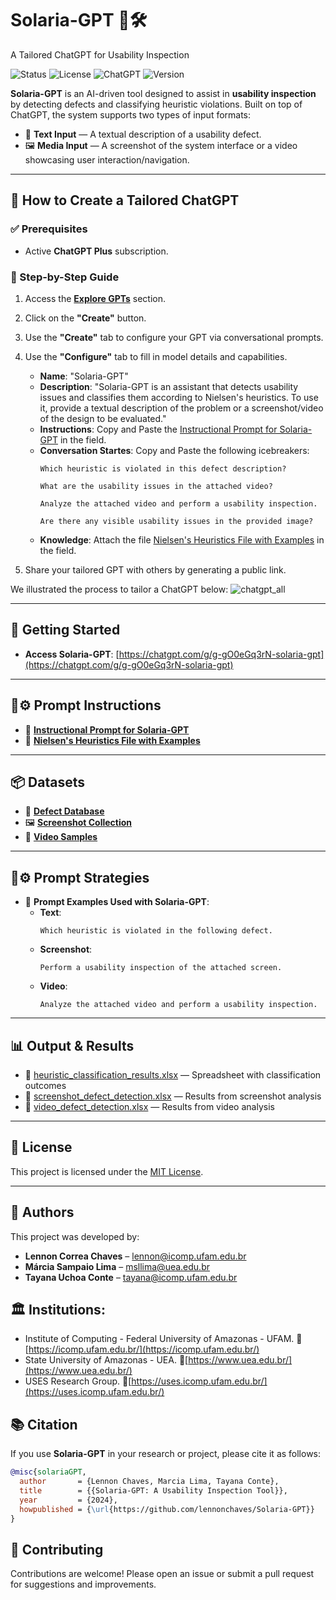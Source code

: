 
# Solaria-GPT 🧠🛠️
A Tailored ChatGPT for Usability Inspection

![Status](https://img.shields.io/badge/status-active-brightgreen)
![License](https://img.shields.io/badge/license-MIT-blue)
![ChatGPT](https://img.shields.io/badge/based_on-ChatGPT-ff69b4)
![Version](https://img.shields.io/badge/version-1.0.0-yellow)

**Solaria-GPT** is an AI-driven tool designed to assist in **usability inspection** by detecting defects and classifying heuristic violations. Built on top of ChatGPT, the system supports two types of input formats:

- 📝 **Text Input** — A textual description of a usability defect.
- 🖼️ **Media Input** — A screenshot of the system interface or a video showcasing user interaction/navigation.

---

## 🔧 How to Create a Tailored ChatGPT

### ✅ Prerequisites

- Active **ChatGPT Plus** subscription.

### 🧭 Step-by-Step Guide

1. Access the **[Explore GPTs](https://chat.openai.com/gpts)** section.
2. Click on the **"Create"** button.
3. Use the **"Create"** tab to configure your GPT via conversational prompts.
4. Use the **"Configure"** tab to fill in model details and capabilities.
   - **Name**: "Solaria-GPT"
   - **Description**: "Solaria-GPT is an assistant that detects usability issues and classifies them according to Nielsen's heuristics. To use it, provide a textual description of the problem or a screenshot/video of the design to be evaluated."
   - **Instructions**: Copy and Paste the [Instructional Prompt for Solaria-GPT](https://github.com/lennonchaves/Solaria-GPT/tree/main/prompt) in the field.
   - **Conversation Startes**: Copy and Paste the following icebreakers:
     ```
     Which heuristic is violated in this defect description?
     ```
     ```
     What are the usability issues in the attached video?
     ```
     ```
     Analyze the attached video and perform a usability inspection.
     ```
     ```
     Are there any visible usability issues in the provided image?
     ```
   - **Knowledge**: Attach the file [Nielsen's Heuristics File with Examples](https://github.com/lennonchaves/Solaria-GPT/tree/main/description) in the field.
  
6. Share your tailored GPT with others by generating a public link.

We illustrated the process to tailor a ChatGPT below:
![chatgpt_all](https://github.com/user-attachments/assets/70dcc7a3-ebf4-43d6-b42d-b8e09b3db335)

---

## 🚀 Getting Started

- **Access Solaria-GPT**: [https://chatgpt.com/g/g-gO0eGq3rN-solaria-gpt](https://chatgpt.com/g/g-gO0eGq3rN-solaria-gpt)

---

## 🧠⚙️ Prompt Instructions
- 📜 **[Instructional Prompt for Solaria-GPT](https://github.com/lennonchaves/Solaria-GPT/tree/main/prompt)**
- 📘 **[Nielsen's Heuristics File with Examples](https://github.com/lennonchaves/Solaria-GPT/tree/main/description)**

---

## 📦 Datasets

- 📁 **[Defect Database](https://github.com/lennonchaves/Solaria-GPT/tree/main/dataset)**
- 🖼️ **[Screenshot Collection](https://drive.google.com/file/d/18prJVevaRMQg9G-25ugWOvoMoTxM3dkh/view?usp=sharing)**
- 🎥 **[Video Samples](https://drive.google.com/file/d/1dt35cZ5rBh7wQCyBDuLAqMrLjWEXnhl6/view?usp=sharing)**

---

## 🤖⚙️ Prompt Strategies
- 📑 **Prompt Examples Used with Solaria-GPT**:
  - **Text**:  
    ```
    Which heuristic is violated in the following defect.
    ```
  - **Screenshot**:  
    ```
    Perform a usability inspection of the attached screen.
    ```
  - **Video**:  
    ```
    Analyze the attached video and perform a usability inspection.
    ```

---

## 📊 Output & Results

- 📂 [heuristic_classification_results.xlsx](https://github.com/lennonchaves/Solaria-GPT/blob/main/results/heuristic_classification_results.xlsx) — Spreadsheet with classification outcomes
- 📂 [screenshot_defect_detection.xlsx](https://github.com/lennonchaves/Solaria-GPT/blob/main/results/screenshot_defect_detection.xlsx) — Results from screenshot analysis
- 📂 [video_defect_detection.xlsx](https://github.com/lennonchaves/Solaria-GPT/blob/main/results/video_defect_detection.xlsx) — Results from video analysis

---

## 📄 License

This project is licensed under the [MIT License](LICENSE).

---


## 👥 Authors

This project was developed by:

- **Lennon Correa Chaves** – [lennon@icomp.ufam.edu.br](mailto:lennon@icomp.ufam.edu.br)
- **Márcia Sampaio Lima** – [msllima@uea.edu.br](mailto:msllima@uea.edu.br)
- **Tayana Uchoa Conte** – [tayana@icomp.ufam.edu.br](mailto:tayana@icomp.ufam.edu.br)

## 🏛️ Institutions:

- Institute of Computing - Federal University of Amazonas - UFAM. 🔗 [https://icomp.ufam.edu.br/](https://icomp.ufam.edu.br/)
- State University of Amazonas - UEA. 🔗[https://www.uea.edu.br/](https://www.uea.edu.br/)
- USES Research Group. 🔗[https://uses.icomp.ufam.edu.br/](https://uses.icomp.ufam.edu.br/)

## 📚 Citation

If you use **Solaria-GPT** in your research or project, please cite it as follows:

```bibtex
@misc{solariaGPT,
  author       = {Lennon Chaves, Marcia Lima, Tayana Conte},
  title        = {{Solaria-GPT: A Usability Inspection Tool}},
  year         = {2024},
  howpublished = {\url{https://github.com/lennonchaves/Solaria-GPT}}
}
```

## 🤝 Contributing

Contributions are welcome! Please open an issue or submit a pull request for suggestions and improvements.



